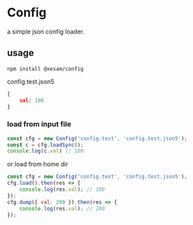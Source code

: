 # Config

a simple json config loader.

## usage

```shell script
npm install @xesam/config
```

config.test.json5
```json
{
    val: 100
}
```

### load from input file

```javascript
const cfg = new Config('config.test', 'config.test.json5');
const c = cfg.loadSync(); 
console.log(c.val) // 100 

```

or load from home dir

```javascript
const cfg = new Config('config.test', 'config.test.json5');
cfg.load().then(res => {
    console.log(res.val); // 100
});
cfg.dump({ val: 200 }).then(res => {
    console.log(res.val); // 200
});

```